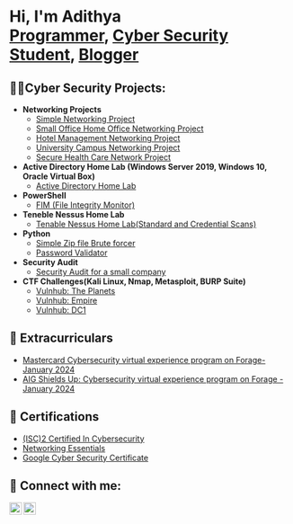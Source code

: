 <h1>Hi, I'm Adithya  <br/><a href="https://github.com/adithyavmenon1408">Programmer</a>, <a href="www.linkedin.com/in/adithya-vijay-menon">Cyber Security Student</a>, <a href="https://medium.com/me/stories/public">Blogger</a></h1>

<h2>👨‍💻Cyber Security Projects:</h2>

- <b>Networking Projects</b>
  - [Simple Networking Project](https://github.com/adithyavmenon1408/Networking-Projects/tree/Simple-Networking-Project)
  - [Small Office Home Office Networking Project](https://github.com/adithyavmenon1408/Networking-Projects/tree/SOHO-Network-Project)
  - [Hotel Management Networking Project](https://github.com/adithyavmenon1408/Networking-Projects/tree/Hotel-Management-Network-Project)
  - [University Campus Networking Project](https://github.com/adithyavmenon1408/Networking-Projects/tree/Campus-Network-Project)
  - [Secure Health Care Network Project](https://github.com/adithyavmenon1408/Networking-Projects/tree/Secure-Health-Care-Network-Project)
- <b>Active Directory Home Lab (Windows Server 2019, Windows 10, Oracle Virtual Box)</b>
  - [Active Directory Home Lab](https://github.com/adithyavmenon1408/Active-Directory-Home-Lab) 
- <b>PowerShell</b>
  - [FIM (File Integrity Monitor)](https://github.com/adithyavmenon1408/PowerShell-Scripts/tree/File-Integrity-Monitor)
- <b>Teneble Nessus Home Lab</b>
  - [Tenable Nessus Home Lab(Standard and Credential Scans)](https://github.com/adithyavmenon1408/Tenable-Nessus-Home-Lab)
- <b>Python</b>
  - [Simple Zip file Brute forcer](https://github.com/adithyavmenon1408/Python-Scripts/blob/Simple-Brute-Forcer/bruteforce.py)
  - [Password Validator](https://github.com/adithyavmenon1408/Python-Scripts/tree/Password-Validator)
- <b>Security Audit</b>
  - [Security Audit for a small company](https://github.com/adithyavmenon1408/Google-Cyber-Security-Professional/tree/Security-Audit)
- <b>CTF Challenges(Kali Linux, Nmap, Metasploit, BURP Suite)</b>
  - [Vulnhub: The Planets](https://github.com/adithyavmenon1408/CTF-Write-Up/tree/The-Planets)
  - [Vulnhub: Empire](https://github.com/adithyavmenon1408/CTF-Write-Up/tree/Empire)
  - [Vulnhub: DC1](https://github.com/adithyavmenon1408/CTF-Write-Up/tree/DC1) 

<h2>🚩 Extracurriculars </h2>

- [Mastercard Cybersecurity virtual experience program on Forage-January 2024](https://github.com/adithyavmenon1408/Certificates/blob/main/Forage%20Mastercard%20VI.pdf)
- [AIG Shields Up: Cybersecurity virtual experience program on Forage - January 2024](https://github.com/adithyavmenon1408/Certificates/blob/main/AIG%20Shields%20Up%20Cyber%20Security.pdf)

<h2>📜 Certifications </h2>

- [(ISC)2 Certified In Cybersecurity](https://www.credly.com/badges/70481a6b-e4e0-4b06-8e90-29d0b9f3692b/linked_in_profile)
- [Networking Essentials](https://github.com/adithyavmenon1408/Certificates/blob/main/Adithya%20VijayMenon-NE-Selfpaced-certificate.pdf)
- [Google Cyber Security Certificate](https://github.com/adithyavmenon1408/Certificates/blob/main/Google%20Cyber%20Security%20Professional%20Certificate.pdf)


<h2> 🤳 Connect with me:</h2>

[<img align="left" alt="JoshMadakor | Instagram" width="22px" src="https://cdn.jsdelivr.net/npm/simple-icons@v3/icons/instagram.svg" />][instagram]
[<img align="left" alt="Adithya V Menon | LinkedIn" width="22px" src="https://cdn.jsdelivr.net/npm/simple-icons@v3/icons/linkedin.svg" />][linkedin]

[instagram]: https://www.instagram.com/adithya1408/
[linkedin]: https://www.linkedin.com/in/adithya-vijay-menon/

<!--
**adithyavmenon1408/adithyavmenon1408** is a ✨ _special_ ✨ repository because its `README.md` (this file) appears on your GitHub profile.

Here are some ideas to get you started:

- 🔭 I’m currently working on ...
- 🌱 I’m currently learning ...
- 👯 I’m looking to collaborate on ...
- 🤔 I’m looking for help with ...
- 💬 Ask me about ...
- 📫 How to reach me: ...
- 😄 Pronouns: ...
- ⚡ Fun fact: ...
-->
